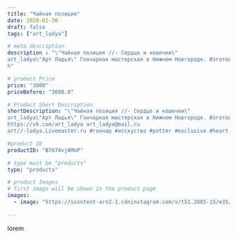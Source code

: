 ```yaml
---
title: "Чайная позиция"
date: 2020-01-30
draft: false
tags: ["art_ladya"]

# meta description
description : "\"Чайная позиция //- Сердце и кошечки\" 
art_ladya\"Арт Ладья\" Гончарная мастерская в Нижнем Новгороде. Изготовление керамики и мастер//-классы по обучению. 
h"

# product Price
price: "3000"
priceBefore: "3600.0"

# Product Short Description
shortDescription: "\"Чайная позиция //- Сердце и кошечки\" 
art_ladya\"Арт Ладья\" Гончарная мастерская в Нижнем Новгороде. Изготовление керамики и мастер//-классы по обучению. 
https://vk.com/art_ladya art_ladya@mail.ru 
art//-ladya.Livemaster.ru #гончар #исскуство #potter #exclusive #heart #керамикаручнаяработа #керамиканазаказ #handmade #керамика #гончарнаяпосуда #эксклюзивнаякерамика #painter #decor #ceramicar #nntoday #claygoods #restaurant #earthenware #ceramic #design #ceramicart #сердце #авторскаякерамика #love #decor #claygoods #tankard #earthenware #ceramic #design #кружка #чашечка #ceramicart #clay #cat #кошки #авторскаякерамика"

#product ID
productID: "B7874vjAMoP"

# type must be "products"
type: "products"

# product Images
# first image will be shown in the product page
images:
  - image: "https://scontent-arn2-1.cdninstagram.com/v/t51.2885-15/e35/s1080x1080/82095554_492762691661149_5416339395542487314_n.jpg?tp=1&_nc_ht=scontent-arn2-1.cdninstagram.com&_nc_cat=101&_nc_ohc=3_-8prnxcwcAX8Q44Sy&ccb=7-4&oh=1c418062d4f1a6f200d691a9e570f914&oe=6083E0DA&_nc_sid=86f79a&ig_cache_key=MjIzMjkyMjg5OTM1Njg5NTc1OQ%3D%3D.2-ccb7-4"

---
```

lorem
